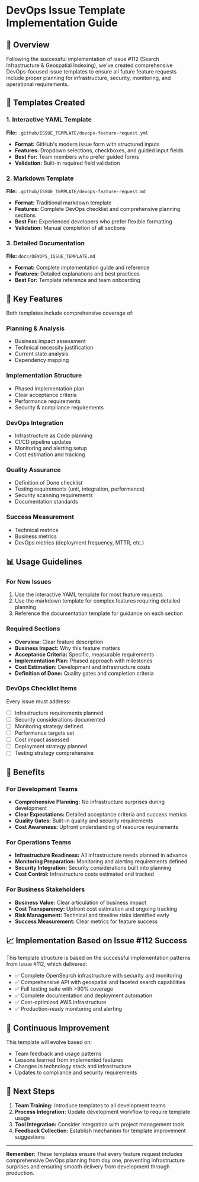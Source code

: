 # DevOps Issue Template Implementation Guide

## 🎯 Overview

Following the successful implementation of issue #112 (Search Infrastructure & Geospatial Indexing), we've created comprehensive DevOps-focused issue templates to ensure all future feature requests include proper planning for infrastructure, security, monitoring, and operational requirements.

## 📁 Templates Created

### 1. Interactive YAML Template
**File:** `.github/ISSUE_TEMPLATE/devops-feature-request.yml`
- **Format:** GitHub's modern issue form with structured inputs
- **Features:** Dropdown selections, checkboxes, and guided input fields
- **Best For:** Team members who prefer guided forms
- **Validation:** Built-in required field validation

### 2. Markdown Template  
**File:** `.github/ISSUE_TEMPLATE/devops-feature-request.md`
- **Format:** Traditional markdown template
- **Features:** Complete DevOps checklist and comprehensive planning sections
- **Best For:** Experienced developers who prefer flexible formatting
- **Validation:** Manual completion of all sections

### 3. Detailed Documentation
**File:** `docs/DEVOPS_ISSUE_TEMPLATE.md`
- **Format:** Complete implementation guide and reference
- **Features:** Detailed explanations and best practices
- **Best For:** Template reference and team onboarding

## 🚀 Key Features

Both templates include comprehensive coverage of:

### **Planning & Analysis**
- Business impact assessment
- Technical necessity justification
- Current state analysis
- Dependency mapping

### **Implementation Structure**
- Phased implementation plan
- Clear acceptance criteria
- Performance requirements
- Security & compliance requirements

### **DevOps Integration**
- Infrastructure as Code planning
- CI/CD pipeline updates
- Monitoring and alerting setup
- Cost estimation and tracking

### **Quality Assurance**
- Definition of Done checklist
- Testing requirements (unit, integration, performance)
- Security scanning requirements
- Documentation standards

### **Success Measurement**
- Technical metrics
- Business metrics  
- DevOps metrics (deployment frequency, MTTR, etc.)

## 📊 Usage Guidelines

### **For New Issues**
1. Use the interactive YAML template for most feature requests
2. Use the markdown template for complex features requiring detailed planning
3. Reference the documentation template for guidance on each section

### **Required Sections**
- **Overview:** Clear feature description
- **Business Impact:** Why this feature matters
- **Acceptance Criteria:** Specific, measurable requirements
- **Implementation Plan:** Phased approach with milestones
- **Cost Estimation:** Development and infrastructure costs
- **Definition of Done:** Quality gates and completion criteria

### **DevOps Checklist Items**
Every issue must address:
- [ ] Infrastructure requirements planned
- [ ] Security considerations documented
- [ ] Monitoring strategy defined
- [ ] Performance targets set
- [ ] Cost impact assessed
- [ ] Deployment strategy planned
- [ ] Testing strategy comprehensive

## 🎯 Benefits

### **For Development Teams**
- **Comprehensive Planning:** No infrastructure surprises during development
- **Clear Expectations:** Detailed acceptance criteria and success metrics
- **Quality Gates:** Built-in quality and security requirements
- **Cost Awareness:** Upfront understanding of resource requirements

### **For Operations Teams**
- **Infrastructure Readiness:** All infrastructure needs planned in advance
- **Monitoring Preparation:** Monitoring and alerting requirements defined
- **Security Integration:** Security considerations built into planning
- **Cost Control:** Infrastructure costs estimated and tracked

### **For Business Stakeholders**
- **Business Value:** Clear articulation of business impact
- **Cost Transparency:** Upfront cost estimation and ongoing tracking
- **Risk Management:** Technical and timeline risks identified early
- **Success Measurement:** Clear metrics for feature success

## 📈 Implementation Based on Issue #112 Success

This template structure is based on the successful implementation patterns from issue #112, which delivered:

- ✅ Complete OpenSearch infrastructure with security and monitoring
- ✅ Comprehensive API with geospatial and faceted search capabilities
- ✅ Full testing suite with >90% coverage
- ✅ Complete documentation and deployment automation
- ✅ Cost-optimized AWS infrastructure
- ✅ Production-ready monitoring and alerting

## 🔄 Continuous Improvement

This template will evolve based on:
- Team feedback and usage patterns
- Lessons learned from implemented features
- Changes in technology stack and infrastructure
- Updates to compliance and security requirements

## 🎯 Next Steps

1. **Team Training:** Introduce templates to all development teams
2. **Process Integration:** Update development workflow to require template usage
3. **Tool Integration:** Consider integration with project management tools
4. **Feedback Collection:** Establish mechanism for template improvement suggestions

---

**Remember:** These templates ensure that every feature request includes comprehensive DevOps planning from day one, preventing infrastructure surprises and ensuring smooth delivery from development through production.
